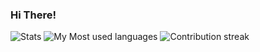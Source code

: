 ### Hi There!

![Stats](https://github-readme-stats.vercel.app/api?username=Matthiasclee)
![My Most used languages](https://github-readme-stats.vercel.app/api/top-langs/?username=Matthiasclee)
![Contribution streak](http://github-readme-streak-stats.herokuapp.com/?user=matthiasclee)
